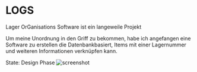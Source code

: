 # LOGS
Lager OrGanisations Software ist ein langeweile Projekt 

Um meine Unordnung in den Griff zu bekommen, habe ich angefangen eine Software zu erstellen die Datenbankbasiert,
Items mit einer Lagernummer und weiteren Informationen verknüpfen kann.

State: Design Phase
![screenshot](https://user-images.githubusercontent.com/25614362/220408730-8f297817-e93e-4555-92a6-c0bc76ffc479.png)

